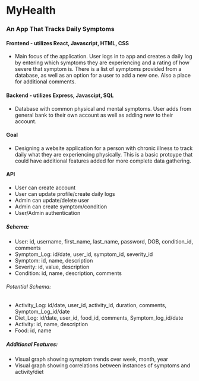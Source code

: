 # MyHealth
### An App That Tracks Daily Symptoms

#### Frontend - utilizes React, Javascript, HTML, CSS 
- Main focus of the application. User logs in to app and creates a daily log by entering which symptoms they are experiencing and a rating of how severe that symptom is. There is a list of symptoms provided from a database, as well as an option for a user to add a new one. Also a place for additional comments.
#### Backend - utilizes Express, Javascipt, SQL 
- Database with common physical and mental symptoms. User adds from general bank to their own account as well as adding new to their account.

#### Goal
- Designing a website application for a person with chronic illness to track daily what they are experiencing physically. This is a basic protoype that could have additional features added for more complete data gathering.

#### API
- User can create account
- User can update profile/create daily logs
- Admin can update/delete user
- Admin can create symptom/condition
- User/Admin authentication

##### Schema:
- User: id, username, first_name, last_name, password, DOB, condition_id, comments
- Symptom_Log: id/date, user_id, symptom_id, severity_id
- Symptom: id, name, description
- Severity: id, value, description
- Condition: id, name, description, comments
###### Potential Schema:
- Activity_Log: id/date, user_id, activity_id, duration, comments, Symptom_Log_id/date
- Diet_Log: id/date, user_id, food_id, comments, Symptom_log_id/date
- Activity: id, name, description
- Food: id, name

##### Additional Features:
- Visual graph showing symptom trends over week, month, year
- Visual graph showing correlations between instances of symptoms and activity/diet
